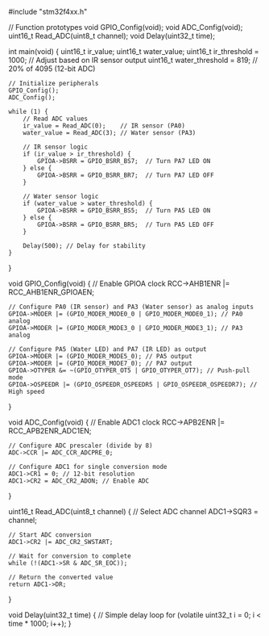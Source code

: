 #include "stm32f4xx.h"

// Function prototypes
void GPIO_Config(void);
void ADC_Config(void);
uint16_t Read_ADC(uint8_t channel);
void Delay(uint32_t time);

int main(void) {
    uint16_t ir_value;
    uint16_t water_value;
    uint16_t ir_threshold = 1000;    // Adjust based on IR sensor output
    uint16_t water_threshold = 819;  // 20% of 4095 (12-bit ADC)

    // Initialize peripherals
    GPIO_Config();
    ADC_Config();

    while (1) {
        // Read ADC values
        ir_value = Read_ADC(0);    // IR sensor (PA0)
        water_value = Read_ADC(3); // Water sensor (PA3)

        // IR sensor logic
        if (ir_value > ir_threshold) {
            GPIOA->BSRR = GPIO_BSRR_BS7;  // Turn PA7 LED ON
        } else {
            GPIOA->BSRR = GPIO_BSRR_BR7;  // Turn PA7 LED OFF
        }

        // Water sensor logic
        if (water_value > water_threshold) {
            GPIOA->BSRR = GPIO_BSRR_BS5;  // Turn PA5 LED ON
        } else {
            GPIOA->BSRR = GPIO_BSRR_BR5;  // Turn PA5 LED OFF
        }

        Delay(500); // Delay for stability
    }
}

void GPIO_Config(void) {
    // Enable GPIOA clock
    RCC->AHB1ENR |= RCC_AHB1ENR_GPIOAEN;

    // Configure PA0 (IR sensor) and PA3 (Water sensor) as analog inputs
    GPIOA->MODER |= (GPIO_MODER_MODE0_0 | GPIO_MODER_MODE0_1); // PA0 analog
    GPIOA->MODER |= (GPIO_MODER_MODE3_0 | GPIO_MODER_MODE3_1); // PA3 analog

    // Configure PA5 (Water LED) and PA7 (IR LED) as output
    GPIOA->MODER |= (GPIO_MODER_MODE5_0); // PA5 output
    GPIOA->MODER |= (GPIO_MODER_MODE7_0); // PA7 output
    GPIOA->OTYPER &= ~(GPIO_OTYPER_OT5 | GPIO_OTYPER_OT7); // Push-pull mode
    GPIOA->OSPEEDR |= (GPIO_OSPEEDR_OSPEEDR5 | GPIO_OSPEEDR_OSPEEDR7); // High speed
}

void ADC_Config(void) {
    // Enable ADC1 clock
    RCC->APB2ENR |= RCC_APB2ENR_ADC1EN;

    // Configure ADC prescaler (divide by 8)
    ADC->CCR |= ADC_CCR_ADCPRE_0;

    // Configure ADC1 for single conversion mode
    ADC1->CR1 = 0; // 12-bit resolution
    ADC1->CR2 = ADC_CR2_ADON; // Enable ADC
}

uint16_t Read_ADC(uint8_t channel) {
    // Select ADC channel
    ADC1->SQR3 = channel;

    // Start ADC conversion
    ADC1->CR2 |= ADC_CR2_SWSTART;

    // Wait for conversion to complete
    while (!(ADC1->SR & ADC_SR_EOC));

    // Return the converted value
    return ADC1->DR;
}

void Delay(uint32_t time) {
    // Simple delay loop
    for (volatile uint32_t i = 0; i < time * 1000; i++);
}

